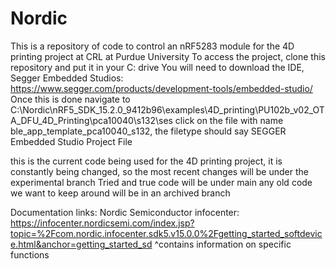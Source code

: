 # Nordic
This is a repository of code to control an nRF5283 module for the 4D printing project at CRL at Purdue University
To access the project, clone this repository and put it in your C: drive
You will need to download the IDE, Segger Embedded Studios: https://www.segger.com/products/development-tools/embedded-studio/
Once this is done navigate to C:\Nordic\nRF5_SDK_15.2.0_9412b96\examples\4D_printing\PU102b_v02_OTA_DFU_4D_Printing\pca10040\s132\ses
click on the file with name ble_app_template_pca10040_s132, the filetype should say SEGGER Embedded Studio Project File

this is the current code being used for the 4D printing project, it is constantly being changed, so the most recent changes will be under the experimental branch
Tried and true code will be under main
any old code we want to keep around will be in an archived branch

Documentation links:
Nordic Semiconductor infocenter: https://infocenter.nordicsemi.com/index.jsp?topic=%2Fcom.nordic.infocenter.sdk5.v15.0.0%2Fgetting_started_softdevice.html&anchor=getting_started_sd
^contains information on specific functions
